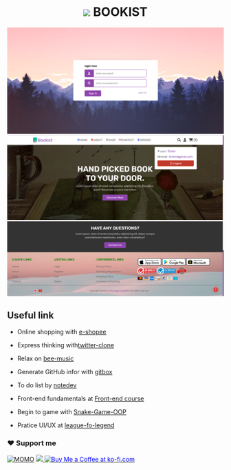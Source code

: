 <h1 align="center">
    <img src="./public/favicon.ico" width="36"/>
    BOOKIST
</h1>

![login](public/preview/login.png)
![header](public/preview/header.png)
![footer](public/preview/footer.png)

## Useful link
* Online shopping with [e-shopee](https://github.com/thuongtruong1009/e-shopee)
  
* Express thinking with[twitter-clone](https://github.com/thuongtruong1009/twitter-meta)
  
* Relax on [bee-music](https://github.com/thuongtruong1009/bee-music)

* Generate GitHub infor with [gitbox](https://github.com/thuongtruong1009/gitbox)

* To do list by [notedev](https://github.com/thuongtruong1009/notedev)

* Front-end fundamentals at [Front-end course](https://github.com/thuongtruong1009/frontend-master)

* Begin to game with [Snake-Game-OOP](https://github.com/thuongtruong1009/Snake-Game-OOP)

+ Pratice UI/UX at [league-fo-legend](https://github.com/thuongtruong1009/league-of-legends-clone)

### ❤️ Support me
[![MOMO](https://img.shields.io/badge/-MOMO-red?style=for-the-badge&labelColor=pink&logo=MOMO&logoColor=black)](https://nhantien.momo.vn/0917085937)
<a href="https://www.paypal.me/thuongtruong1009">
  <img height="25" marginTop="10" src="https://quyetdao.com/wp-content/uploads/2019/04/paypal-logo.png">
</a>
<a href='https://ko-fi.com/thuongtruong1009' target='_blank'><img height='25' style='border:0px;height:28px;color:blue' src='https://az743702.vo.msecnd.net/cdn/kofi3.png?v=0' border='0' alt='Buy Me a Coffee at ko-fi.com' />
